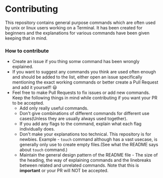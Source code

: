 # Contributing

This repository contains general purpose commands which are often used by unix or linux users working on a Terminal. It has been created for beginners and the explanations for various commands have been given keeping that in mind.


### How to contribute

- Create an issue if you thing somw command has been wrongly explained.
- If you want to suggest any commands you think are used often enough and should be added to the list, either open an issue specifically mentioning the exact working commands or better create a Pull Request and add it yourself! :smiley:
- Feel free to make Pull Requests to fix issues or add new commands. Keep the following things in mind while contributing if you want your PR to be accepted.
    - Add only really useful commands.
    - Don't give combinations of different commands for different use cases(Unless they are usually always used together).
    - If you add any flags to the command, explain what each flag individually does.
    - Don't make your explanations too technical. This repository is for newbies. Example - `touch` command although has a vast usecase, is generally only use to create empty files.(See what the README says about `touch` command.)
    - Maintain the general design pattern of the README file - The size of the heading, the way of explaining commands and the linebreaks between related and unrelated commands. Note that this is **important** or your PR will NOT be accepted.
